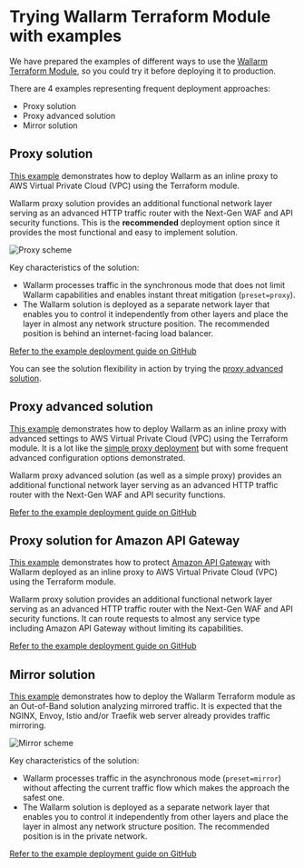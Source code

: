 # Trying Wallarm Terraform Module with examples

We have prepared the examples of different ways to use the [Wallarm Terraform Module](https://registry.terraform.io/modules/wallarm/wallarm/aws/), so you could try it before deploying it to production.

There are 4 examples representing frequent deployment approaches:

* Proxy solution
* Proxy advanced solution
* Mirror solution

## Proxy solution

[This example](https://github.com/wallarm/terraform-aws-wallarm/tree/main/examples/proxy) demonstrates how to deploy Wallarm as an inline proxy to AWS Virtual Private Cloud (VPC) using the Terraform module.

Wallarm proxy solution provides an additional functional network layer serving as an advanced HTTP traffic router with the Next-Gen WAF and API security functions. This is the **recommended** deployment option since it provides the most functional and easy to implement solution.

![Proxy scheme](../../../../images/waf-installation/aws/terraform/wallarm-as-proxy.png)

Key characteristics of the solution:

* Wallarm processes traffic in the synchronous mode that does not limit Wallarm capabilities and enables instant threat mitigation (`preset=proxy`).
* The Wallarm solution is deployed as a separate network layer that enables you to control it independently from other layers and place the layer in almost any network structure position. The recommended position is behind an internet-facing load balancer.

[Refer to the example deployment guide on GitHub](https://github.com/wallarm/terraform-aws-wallarm/tree/main/examples/proxy)

You can see the solution flexibility in action by trying the [proxy advanced solution](#proxy-advanced-solution).

## Proxy advanced solution

[This example](https://github.com/wallarm/terraform-aws-wallarm/tree/main/examples/advanced) demonstrates how to deploy Wallarm as an inline proxy with advanced settings to AWS Virtual Private Cloud (VPC) using the Terraform module. It is a lot like the [simple proxy deployment](#proxy-solution) but with some frequent advanced configuration options demonstrated.

Wallarm proxy advanced solution (as well as a simple proxy) provides an additional functional network layer serving as an advanced HTTP traffic router with the Next-Gen WAF and API security functions.

[Refer to the example deployment guide on GitHub](https://github.com/wallarm/terraform-aws-wallarm/tree/main/examples/advanced)

## Proxy solution for Amazon API Gateway

[This example](https://github.com/wallarm/terraform-aws-wallarm/tree/main/examples/apigateway) demonstrates how to protect [Amazon API Gateway](https://aws.amazon.com/api-gateway/) with Wallarm deployed as an inline proxy to AWS Virtual Private Cloud (VPC) using the Terraform module.

Wallarm proxy solution provides an additional functional network layer serving as an advanced HTTP traffic router with the Next-Gen WAF and API security functions. It can route requests to almost any service type including Amazon API Gateway without limiting its capabilities.

[Refer to the example deployment guide on GitHub](https://github.com/wallarm/terraform-aws-wallarm/tree/main/examples/apigateway)

## Mirror solution

[This example](https://github.com/wallarm/terraform-aws-wallarm/tree/main/examples/mirror) demonstrates how to deploy the Wallarm Terraform module as an Out-of-Band solution analyzing mirrored traffic. It is expected that the NGINX, Envoy, Istio and/or Traefik web server already provides traffic mirroring.

![Mirror scheme](../../../../images/waf-installation/aws/terraform/wallarm-for-mirrored-traffic.png)

Key characteristics of the solution:

* Wallarm processes traffic in the asynchronous mode (`preset=mirror`) without affecting the current traffic flow which makes the approach the safest one.
* The Wallarm solution is deployed as a separate network layer that enables you to control it independently from other layers and place the layer in almost any network structure position. The recommended position is in the private network.

[Refer to the example deployment guide on GitHub](https://github.com/wallarm/terraform-aws-wallarm/tree/main/examples/mirror)

